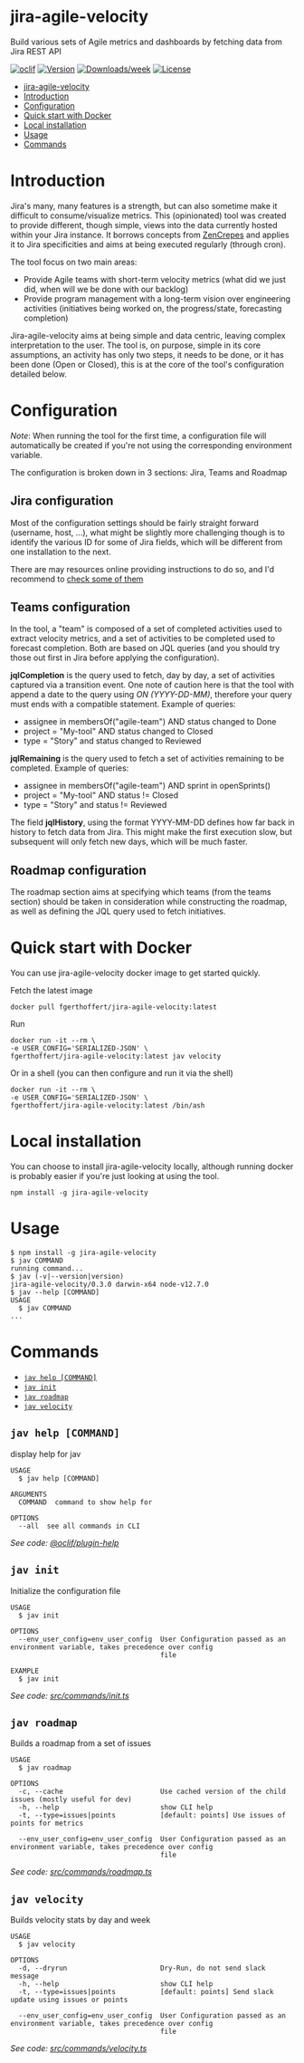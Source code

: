 # jira-agile-velocity

Build various sets of Agile metrics and dashboards by fetching data from Jira REST API

[![oclif](https://img.shields.io/badge/cli-oclif-brightgreen.svg)](https://oclif.io)
[![Version](https://img.shields.io/npm/v/jira-agile-velocity.svg)](https://npmjs.org/package/jira-agile-velocity)
[![Downloads/week](https://img.shields.io/npm/dw/jira-agile-velocity.svg)](https://npmjs.org/package/jira-agile-velocity)
[![License](https://img.shields.io/npm/l/jira-agile-velocity.svg)](https://github.com/fgerthoffert/jira-agile-velocity/blob/master/package.json)

<!-- toc -->
* [jira-agile-velocity](#jira-agile-velocity)
* [Introduction](#introduction)
* [Configuration](#configuration)
* [Quick start with Docker](#quick-start-with-docker)
* [Local installation](#local-installation)
* [Usage](#usage)
* [Commands](#commands)
<!-- tocstop -->

# Introduction

<!-- introduction -->

Jira's many, many features is a strength, but can also sometime make it difficult to consume/visualize metrics. This (opinionated) tool was created to provide different, though simple, views into the data currently hosted within your Jira instance. It borrows concepts from [ZenCrepes](https://zencrepes.io) and applies it to Jira specificities and aims at being executed regularly (through cron).

The tool focus on two main areas:

- Provide Agile teams with short-term velocity metrics (what did we just did, when will we be done with our backlog)
- Provide program management with a long-term vision over engineering activities (initiatives being worked on, the progress/state, forecasting completion)

Jira-agile-velocity aims at being simple and data centric, leaving complex interpretation to the user. The tool is, on purpose, simple in its core assumptions, an activity has only two steps, it needs to be done, or it has been done (Open or Closed), this is at the core of the tool's configuration detailed below.

# Configuration

_Note_: When running the tool for the first time, a configuration file will automatically be created if you're not using the corresponding environment variable.

The configuration is broken down in 3 sections: Jira, Teams and Roadmap

## Jira configuration

Most of the configuration settings should be fairly straight forward (username, host, ...), what might be slightly more challenging though is to identify the various ID for some of Jira fields, which will be different from one installation to the next.

There are may resources online providing instructions to do so, and I'd recommend to [check some of them](https://confluence.atlassian.com/jirakb/how-to-find-id-for-custom-field-s-744522503.html)

## Teams configuration

In the tool, a "team" is composed of a set of completed activities used to extract velocity metrics, and a set of activities to be completed used to forecast completion. Both are based on JQL queries (and you should try those out first in Jira before applying the configuration).

**jqlCompletion** is the query used to fetch, day by day, a set of activities captured via a transition event. One note of caution here is that the tool with append a date to the query using _ON (YYYY-DD-MM)_, therefore your query must ends with a compatible statement. Example of queries:

- assignee in membersOf("agile-team") AND status changed to Done
- project = "My-tool" AND status changed to Closed
- type = "Story" and status changed to Reviewed

**jqlRemaining** is the query used to fetch a set of activities remaining to be completed. Example of queries:

- assignee in membersOf("agile-team") AND sprint in openSprints()
- project = "My-tool" AND status != Closed
- type = "Story" and status != Reviewed

The field **jqlHistory**, using the format YYYY-MM-DD defines how far back in history to fetch data from Jira. This might make the first execution slow, but subsequent will only fetch new days, which will be much faster.

## Roadmap configuration

The roadmap section aims at specifying which teams (from the teams section) should be taken in consideration while constructing the roadmap, as well as defining the JQL query used to fetch initiatives.

# Quick start with Docker

You can use jira-agile-velocity docker image to get started quickly.

Fetch the latest image

```sh-session
docker pull fgerthoffert/jira-agile-velocity:latest
```

Run

```sh-session
docker run -it --rm \
-e USER_CONFIG='SERIALIZED-JSON' \
fgerthoffert/jira-agile-velocity:latest jav velocity
```

Or in a shell (you can then configure and run it via the shell)

```sh-session
docker run -it --rm \
-e USER_CONFIG='SERIALIZED-JSON' \
fgerthoffert/jira-agile-velocity:latest /bin/ash
```

# Local installation

<!-- installation -->

You can choose to install jira-agile-velocity locally, although running docker is probably easier if you're just looking at using the tool.

```sh-session
npm install -g jira-agile-velocity
```

<!-- installationstop -->

# Usage

<!-- usage -->
```sh-session
$ npm install -g jira-agile-velocity
$ jav COMMAND
running command...
$ jav (-v|--version|version)
jira-agile-velocity/0.3.0 darwin-x64 node-v12.7.0
$ jav --help [COMMAND]
USAGE
  $ jav COMMAND
...
```
<!-- usagestop -->

# Commands

<!-- commands -->
* [`jav help [COMMAND]`](#jav-help-command)
* [`jav init`](#jav-init)
* [`jav roadmap`](#jav-roadmap)
* [`jav velocity`](#jav-velocity)

## `jav help [COMMAND]`

display help for jav

```
USAGE
  $ jav help [COMMAND]

ARGUMENTS
  COMMAND  command to show help for

OPTIONS
  --all  see all commands in CLI
```

_See code: [@oclif/plugin-help](https://github.com/oclif/plugin-help/blob/v2.2.1/src/commands/help.ts)_

## `jav init`

Initialize the configuration file

```
USAGE
  $ jav init

OPTIONS
  --env_user_config=env_user_config  User Configuration passed as an environment variable, takes precedence over config
                                     file

EXAMPLE
  $ jav init
```

_See code: [src/commands/init.ts](https://github.com/fgerthoffert/jira-agile-velocity/blob/v0.3.0/src/commands/init.ts)_

## `jav roadmap`

Builds a roadmap from a set of issues

```
USAGE
  $ jav roadmap

OPTIONS
  -c, --cache                        Use cached version of the child issues (mostly useful for dev)
  -h, --help                         show CLI help
  -t, --type=issues|points           [default: points] Use issues of points for metrics

  --env_user_config=env_user_config  User Configuration passed as an environment variable, takes precedence over config
                                     file
```

_See code: [src/commands/roadmap.ts](https://github.com/fgerthoffert/jira-agile-velocity/blob/v0.3.0/src/commands/roadmap.ts)_

## `jav velocity`

Builds velocity stats by day and week

```
USAGE
  $ jav velocity

OPTIONS
  -d, --dryrun                       Dry-Run, do not send slack message
  -h, --help                         show CLI help
  -t, --type=issues|points           [default: points] Send slack update using issues or points

  --env_user_config=env_user_config  User Configuration passed as an environment variable, takes precedence over config
                                     file
```

_See code: [src/commands/velocity.ts](https://github.com/fgerthoffert/jira-agile-velocity/blob/v0.3.0/src/commands/velocity.ts)_
<!-- commandsstop -->
